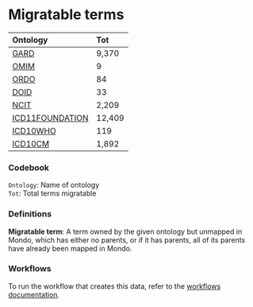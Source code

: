 # Migratable terms
| Ontology                                        | Tot    |
|:------------------------------------------------|:-------|
| [GARD](./migrate_gard.md)                       | 9,370  |
| [OMIM](./migrate_omim.md)                       | 9      |
| [ORDO](./migrate_ordo.md)                       | 84     |
| [DOID](./migrate_doid.md)                       | 33     |
| [NCIT](./migrate_ncit.md)                       | 2,209  |
| [ICD11FOUNDATION](./migrate_icd11foundation.md) | 12,409 |
| [ICD10WHO](./migrate_icd10who.md)               | 119    |
| [ICD10CM](./migrate_icd10cm.md)                 | 1,892  |

### Codebook
`Ontology`: Name of ontology    
`Tot`: Total terms migratable

### Definitions
**Migratable term**: A term owned by the given ontology but unmapped in Mondo, which has either no parents, or if it has 
parents, all of its parents have already been mapped in Mondo.

### Workflows
To run the workflow that creates this data, refer to the [workflows documentation](../developer/workflows.md).